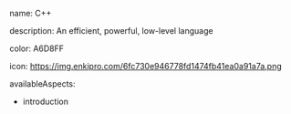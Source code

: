 name: C++

description: An efficient, powerful, low-level language

color: A6D8FF

icon: https://img.enkipro.com/6fc730e946778fd1474fb41ea0a91a7a.png

availableAspects:
  - introduction
